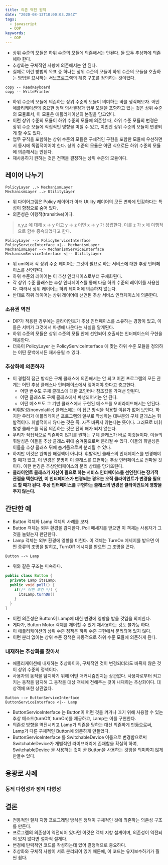 ```yaml
---
title: 의존 역전 원칙
date: "2020-08-13T10:00:03.284Z"
tags:
  - javascript
  - OOP
keywords:
  - OOP
---
```


- 상위 수준의 모듈은 하위 수준의 모듈에 의존해서는 안된다. 둘 모두 추상화에 의존해야 한다.
- 추상화는 구체적인 사항에 의존해서는 안 된다.
- 실제로 이런 방법의 목표 중 하나는 상위 수준의 모듈이 하위 수준의 모듈을 호출하는 방법을 묘사하는 서브프로그램의 계층 구조를 정의하는 것이었다.

```uml
copy -- ReadKeyboard
copy -- WritePrinter
```

- 하위 수준의 모듈에 의존하는 상위 수준의 모듈이 의미하는 바를 생각해보자. 어떤 애플리케이션의 중요한 정책 의사결정과 업무 모델을 포함하고 있는 것은 상위 수준의 모듈로서, 이 모듈은 애플리케이션의 본질을 담고있다.
- 이런 상위 수준의 모듈이 하위 수준의 모듈에 의존할 때, 하위 수준 모듈의 변경은 상위 수준 모듈에 직접적인 영향을 미칠 수 있고, 이번엔 상위 수준의 모듈이 변경되게 할 수도 있다.
- 업무 규칙을 포함하는 상위 수준의 모듈은 구체적인 구현을 포함한 모듈에 우선하면서 동시에 독립적이어야 한다. 상위 수준의 모듈은 어떤 식으로든 하위 수준의 모듈에 의존해서는 안된다.
- 재사용하기 원하는 것은 전책을 결정하는 상위 수준의 모듈이다.

## 레이어 나누기

```uml
PolicyLayer ..> MechanismLayer
MechanismLayer ..> UtilityLayer
```

- 위 다이어그램은 Policy 레이어가 아래 Utility 레이어의 모든 변화에 민감하다는 특성이 함정으로 숨어 있다.
- 의존성은 이행적(transitive)이다.

> x,y,z 에 대해 x -> y 이고 y -> z 이면 x -> y 가 성립한다. 이를 z 가 x 에 이행적으로 함수 종속되었다고 한다.

```uml
PolicyLayer --> PolicyServiceInterface
PolicyServiceInterface <|-- MechanismLayer
MechanismLayer --> MechanismServiceInterface
MechanismServiceInterface <|-- UtilityLayer
```

- 위 uml에서 각 상위 수준 레이어는 그것이 필요로 하는 서비스에 대한 추상 인터페이스를 선언한다.
- 하위 수준의 레이어는 이 추상 인터페이스로부터 구체화된다.
- 각 상위 수준 클래스는 추상 인터페이스를 통해 다음 하위 수준의 레이어를 사용한다. 따라서 상위 레이어는 하위 레이어에 의존하지 않는다.
- 반대로 하위 레이어는 상위 레이어에 선언된 추상 서비스 인터페이스에 의존한다.

### 소유권 역전

- DIP가 적용된 경우에는 클라이언트가 추상 인터페이스를 소유하는 경향이 있고, 이들은 서버가 그것에서 파생해 나온다는 사실을 알게된다.
- 하위 수준의 모듈은 상위 수준의 모듈 안에 선언되어 호출되는 인터페이스의 구현을 제공한다.
- 더욱이 PolicyLayer 는 PolicyServiceInterface 에 맞는 하위 수준 모듈을 정의하는 어떤 문백에서든 재사용될 수 있다.

### 추상화에 의존하자

- 이 경험적 접근 방식은 구체 클래스에 의존해서는 안 되고 어떤 프로그램의 모든 관계는 어떤 추상 클래스나 인터페이스에서 맺어져야 한다고 충고한다.
  - 어떤 변수도 구체 클래스에 대한 포인터나 참조값을 가져선 안된다.
  - 어떤 클래스도 구체 클래스에서 파생되어서는 안 된다.
  - 어떤 메소드도 그 기반 클래스에서 구현된 메소드를 오버라이드해서는 안된다.
- 비휘발성(nonvolatile) 클래스에는 이 접근 방식을 적용할 이유가 없어 보인다. 하지만 우리가 애플리케이션 프로그램의 일부로 작성하는 대부분의 구체 클래스는 휘발적이다. 휘발적이지 않다는 것은 즉, 자주 바뀌지 않는다는 뜻이다. 그러므로 비휘발성 클래스를 직접 의존하는 것은 전혀 해가 되지 않는다.
- 우리가 직접적으로 의존하지 않기를 원하는 구체 클래스가 바로 이것들이다. 이들의 휘발성은 이들을 추상 클래스 뒤에 숨겨둠으로써 분리될 수 있다. 이들의 휘발성은 이들을 추상 클래스 뒤에 숨겨둠으로써 분리될 수 있다.
- 하지만 이것은 완벽한 해결책이 아니다. 휘발적인 클래스의 인터페이스를 변경해야 할 때가 있고, 이 변경은 분명히 이 클래스를 표현하는 추상 인터페이스로 전파될 것이다. 이런 변경은 추상인터페이스의 분리 상태를 망가뜨린다.
- **클라이언트 클래스가 자신이 필요로 하는 서비스 인터페이스를 선언한다는 장기적 관점을 택한다면, 이 인터페이스가 변경되는 경우는 오직 클라이언트가 변경을 필요로 할 때가 된다. 추상 인터페이스를 구현하는 클래스의 변경은 클라이언트에 영향을 주지 않는다.**

## 간단한 예

- Button 객체와 Lamp 객체의 사례를 보자.
- Button 객체는 외부 환경을 감지한다. Poll 메세지를 받으면 이 객체는 사용자가 그것을 눌렀는지 판단한다.
- Lamp 객체는 외부 환경에 영향을 미친다. 이 객체는 TurnOn 메세지를 받으면 어떤 종류의 조명을 밝히고, TurnOff 메시지를 받으면 그 조명을 끈다.

```uml
Button --> Lamp
```

- 위와 같은 구조는 미숙하다.

```java
public class Button {
  private Lamp itsLamp;
  public void poll() {
    if(/* 어떤 조건 */) {
      itsLamp.turnOn()
    }
  }
}
```

- 이런 의존성은 Button이 Lamp에 대한 변경에 영향을 받을 것임을 의미한다.
- 게다가, Button Motor 객체를 제어할 수 있게 재사용하는 것도 불가능 하다.
- 이 애플리케이션의 상위 수준 정책은 하위 수준 구현에서 분리되어 있지 않다.
- 이런 분리 없이는 상위 수준 정책은 자동적으로 하위 수준 모듈에 의존하게 된다.

### 내재하는 추상화를 찾아서

- 애플리케이션에 내재하는 추상화이자, 구체적인 것이 변경되더라도 바뀌지 않은 것이 상위 수준의 정책이다.
- 사용자의 동작을 탐지하기 위해 어떤 매커니즘인지는 상관없다. 사용자로부터 켜고 키는 동작을 탐지해 그 동작을 대상 객체에 전해주는 것이 내재하는 추상화이다. 대상객체 또한 상관없다.

```uml
Button --> ButtonServiceInterface
ButtonServiceInterface <|-- Lamp
```

- ButtonServiceInterface 는 Button이 어떤 것을 켜거나 끄기 위해 사용할 수 있는 추상 메소드(turnOff, turnOn)를 제공하고, Lamp는 이를 구현한다.
- 의존성 방향을 역전시키고 Lamp가 의존을 당하는 대신 의존하게 만듦으로써, Lamp가 다른 구체적인 Button에 의존하게 만들었다.
- ButtonServiceInterface 를 SwitchableDevice 이름으로 변경함으로써 SwitchableDevice가 개별적인 라이브러리에 존재함을 확실히 하여, SwitchableDevice 을 사용하는 것이 곧 Button을 사용하는 것임을 의미하지 않게 만들수 있다.

## 용광로 사례

### 동적 다형성과 정적 다형성

## 결론

- 전통적인 절차 지향 프로그래밍 방식은 정책이 구체적인 것에 의존하는 의존성 구조를 만든다.
- 프로그램의 의존성이 역전되어 있다면 이것은 객체 지향 설계이며, 의존성이 역전되어 있지 않다면 절차적 설계다.
- 변경에 탄력적인 코드를 작성하는데 있어 결정적으로 중요하다.
- 추상화와 구체적 사항이 서로 분리되어 있기 때문에, 이 코드는 유지보수하기가 훨씬 쉽다.
